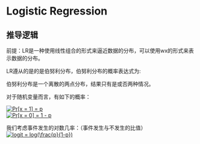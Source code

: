 # Logistic Regression
## 推导逻辑

前提：LR是一种使用线性组合的形式来逼近数据的分布，可以使用wx的形式来表示数据的分布。

LR遵从的是的是伯努利分布，伯努利分布的概率表达式为:   
  
伯努利分布是一个离散的两点分布，结果只有是或否两种情况。  
  
对于随机变量而言，有如下的概率：  
  
<a href="https://www.codecogs.com/eqnedit.php?latex=Pr[x&space;=&space;1]&space;=&space;p" target="_blank"><img src="https://latex.codecogs.com/gif.latex?Pr[x&space;=&space;1]&space;=&space;p" title="Pr[x = 1] = p" /></a>  
<a href="https://www.codecogs.com/eqnedit.php?latex=Pr[x&space;=&space;0]&space;=&space;1&space;-&space;p" target="_blank"><img src="https://latex.codecogs.com/gif.latex?Pr[x&space;=&space;0]&space;=&space;1&space;-&space;p" title="Pr[x = 0] = 1 - p" /></a>

 我们考虑事件发生的对数几率：（事件发生与不发生的比值）  
 <a href="https://www.codecogs.com/eqnedit.php?latex=logit&space;=&space;log(\frac{p}{1-p})" target="_blank"><img src="https://latex.codecogs.com/gif.latex?logit&space;=&space;log(\frac{p}{1-p})" title="logit = log(\frac{p}{1-p})" /></a>




